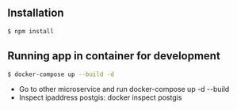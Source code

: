 ## Installation

```bash
$ npm install
```

## Running app in container for development

```bash
$ docker-compose up --build -d
```
- Go to other microservice and run docker-compose up -d --build
- Inspect ipaddress postgis: docker inspect postgis